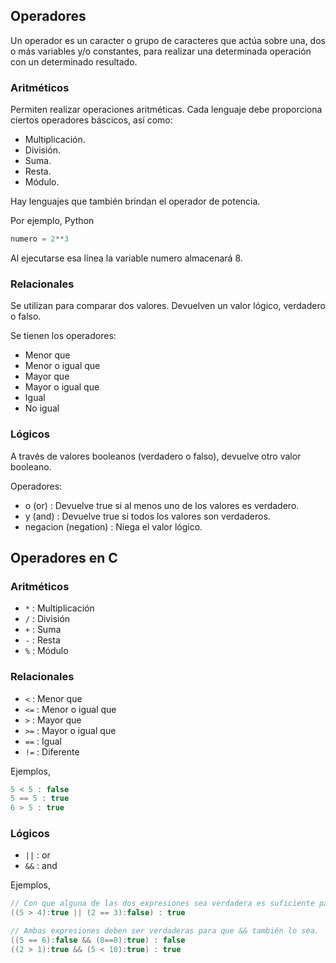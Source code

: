 ## Operadores

Un operador es un caracter o grupo de caracteres que actúa sobre una, dos o más variables y/o constantes, para realizar una determinada operación con un determinado resultado.

### Aritméticos

Permiten realizar operaciones aritméticas. Cada lenguaje debe proporciona ciertos operadores báscicos, así como:

- Multiplicación.
- División.
- Suma.
- Resta.
- Módulo.

Hay lenguajes que también brindan el operador de potencia.

Por ejemplo, Python

```py
numero = 2**3
```
Al ejecutarse esa línea la variable numero almacenará 8.

### Relacionales

Se utilizan para comparar dos valores. Devuelven un valor lógico, verdadero o falso.

Se tienen los operadores:
- Menor que
- Menor o igual que
- Mayor que
- Mayor o igual que
- Igual
- No igual

### Lógicos

A través de valores booleanos (verdadero o falso), devuelve otro valor booleano.

Operadores:
- o (or) : Devuelve true si al menos uno de los valores es verdadero.
- y (and) : Devuelve true si todos los valores son verdaderos.
- negacion (negation) : Niega el valor lógico.


## Operadores en C


### Aritméticos

- `*` : Multiplicación
- `/` : División
- `+` : Suma
- `-` : Resta
- `%` : Módulo

### Relacionales

- `<` : Menor que
- `<=` : Menor o igual que
- `>` : Mayor que
- `>=` : Mayor o igual que
- `==` : Igual 
- `!=` : Diferente

Ejemplos,
```c
5 < 5 : false
5 == 5 : true
6 > 5 : true
```

### Lógicos

- `||` : or
- `&&` : and

Ejemplos,
```c
// Con que alguna de las dos expresiones sea verdadera es suficiente para que || lo sea también.
((5 > 4):true || (2 == 3):false) : true

// Ambas expresiones deben ser verdaderas para que && también lo sea.
((5 == 6):false && (8==8):true) : false
((2 > 1):true && (5 < 10):true) : true
```